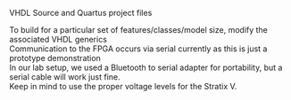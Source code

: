 VHDL Source and Quartus project files  

To build for a particular set of features/classes/model size, modify the associated VHDL generics  
Communication to the FPGA occurs via serial currently as this is just a prototype demonstration  
In our lab setup, we used a Bluetooth to serial adapter for portability, but a serial cable will work just fine.  
Keep in mind to use the proper voltage levels for the Stratix V.  
